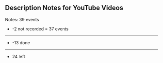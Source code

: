 ## Description Notes for YouTube Videos

Notes:
39 events
- -2 not recorded
= 37 events
------------------
- -13 done
------------------
- 24 left
